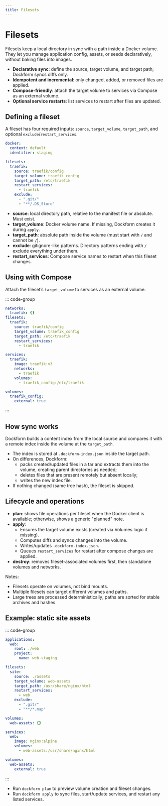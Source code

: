```yaml
---
title: Filesets
---
```


# Filesets

Filesets keep a local directory in sync with a path inside a Docker volume.
They let you manage application config, assets, or seeds declaratively, without baking files into images.

- **Declarative sync**: define the source, target volume, and target path; Dockform syncs diffs only.
- **Idempotent and incremental**: only changed, added, or removed files are applied.
- **Compose-friendly**: attach the target volume to services via Compose as an external volume.
- **Optional service restarts**: list services to restart after files are updated.

## Defining a fileset

A fileset has four required inputs: `source`, `target_volume`, `target_path`, and optional `exclude`/`restart_services`.

```yaml [dockform.yaml]
docker:
  context: default
  identifier: staging

filesets:
  traefik:
    source: traefik/config
    target_volume: traefik_config
    target_path: /etc/traefik
    restart_services:
      - traefik
    exclude:
      - ".git/"
      - "**/.DS_Store"
```

- **source**: local directory path, relative to the manifest file or absolute. Must exist.
- **target_volume**: Docker volume name. If missing, Dockform creates it during `apply`.
- **target_path**: absolute path inside the volume (must start with `/` and cannot be `/`).
- **exclude**: gitignore-like patterns. Directory patterns ending with `/` exclude everything under them.
- **restart_services**: Compose service names to restart when this fileset changes.

## Using with Compose

Attach the fileset’s `target_volume` to services as an external volume.

::: code-group

```yaml [dockform.yaml]
networks:
  traefik: {}
filesets:
  traefik:
    source: traefik/config
    target_volume: traefik_config
    target_path: /etc/traefik
    restart_services:
      - traefik
```

```yaml [app/docker-compose.yaml]
services:
  traefik:
    image: traefik:v3
    networks:
      - traefik
    volumes:
      - traefik_config:/etc/traefik

volumes:
  traefik_config:
    external: true
```

:::

## How sync works

Dockform builds a content index from the local source and compares it with a remote index inside the volume at the `target_path`.

- The index is stored at `.dockform-index.json` inside the target path.
- On differences, Dockform:
  - packs created/updated files in a tar and extracts them into the volume, creating parent directories as needed;
  - deletes files that are present remotely but absent locally;
  - writes the new index file.
- If nothing changed (same tree hash), the fileset is skipped.

## Lifecycle and operations

- **plan**: shows file operations per fileset when the Docker client is available; otherwise, shows a generic "planned" note.
- **apply**:
  - Ensures the target volume exists (created via Volumes logic if missing).
  - Computes diffs and syncs changes into the volume.
  - Writes/updates `.dockform-index.json`.
  - Queues `restart_services` for restart after compose changes are applied.
- **destroy**: removes fileset-associated volumes first, then standalone volumes and networks.

Notes:
- Filesets operate on volumes, not bind mounts.
- Multiple filesets can target different volumes and paths.
- Large trees are processed deterministically; paths are sorted for stable archives and hashes.

## Example: static site assets

::: code-group

```yaml [dockform.yaml]
applications:
  web:
    root: ./web
    project:
      name: web-staging

filesets:
  site:
    source: ./assets
    target_volume: web-assets
    target_path: /usr/share/nginx/html
    restart_services:
      - web
    exclude:
      - ".git/"
      - "**/*.map"

volumes:
  web-assets: {}
```

```yaml [web/docker-compose.yaml]
services:
  web:
    image: nginx:alpine
    volumes:
      - web-assets:/usr/share/nginx/html

volumes:
  web-assets:
    external: true
```

:::

- Run `dockform plan` to preview volume creation and fileset changes.
- Run `dockform apply` to sync files, start/update services, and restart any listed services.


